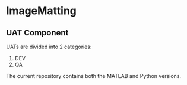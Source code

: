 # ImageMatting

## UAT Component
UATs are divided into 2 categories:
1. DEV
2. QA
 
The current repository contains both the MATLAB and Python versions.
